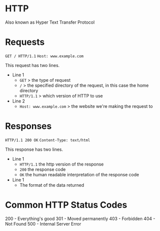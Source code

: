 # HTTP
Also known as Hyper Text Transfer Protocol

# Requests
`GET / HTTP/1.1`
`Host: www.example.com`

This request has two lines.
- Line 1
	- `GET` > the type of request
	- `/`  > the specified directory of the request, in this case the home directory
	- `HTTP/1.1` > which version of HTTP to use
- Line 2
	- `Host: www.example.com` > the website we're making the request to

# Responses
`HTTP/1.1 200 OK`
`Content-Type: text/html`

This response has two lines.

- Line 1
	- `HTTP/1.1` the http version of the response
	- `200` the response code
	- `OK` the human readable interpretation of the response code
- Line 1
	- The format of the data returned


# Common HTTP Status Codes
200 - Everything's good
301 - Moved permanently
403 - Forbidden
404 - Not Found
500 - Internal Server Error